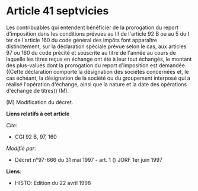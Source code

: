 # Article 41 septvicies

Les contribuables qui entendent bénéficier de la prorogation du report d'imposition dans les conditions prévues au III de
l'article 92 B ou au 5 du I ter de l'article 160 du code général des impôts font apparaître distinctement, sur la déclaration
spéciale prévue selon le cas, aux articles 97 ou 160 du code précité et souscrite au titre de l'année au cours de laquelle
les titres reçus en échange ont été à leur tout échangés, le montant des plus-values dont la prorogation du report
d'imposition est demandée. ((Cette déclaration comporte la désignation des sociétés concernées et, le cas échéant, la
désignation de la société ou du groupement interposé qui a réalisé l'opération d'échange, ainsi que la nature et la date des
opérations d'échange de titres)) (M).

(M) Modification du décret.

**Liens relatifs à cet article**

_Cite_:

  - CGI 92 B, 97, 160

_Modifié par_:

  - Décret n°97-666 du 31 mai 1997 - art. 1 () JORF 1er juin 1997

**Liens**:

  - HISTO: Edition du 22 avril 1998
